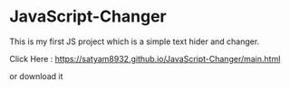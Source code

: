 # JavaScript-Changer
This is my first JS project which is a simple text hider and changer.

Click Here : https://satyam8932.github.io/JavaScript-Changer/main.html

or download it 
